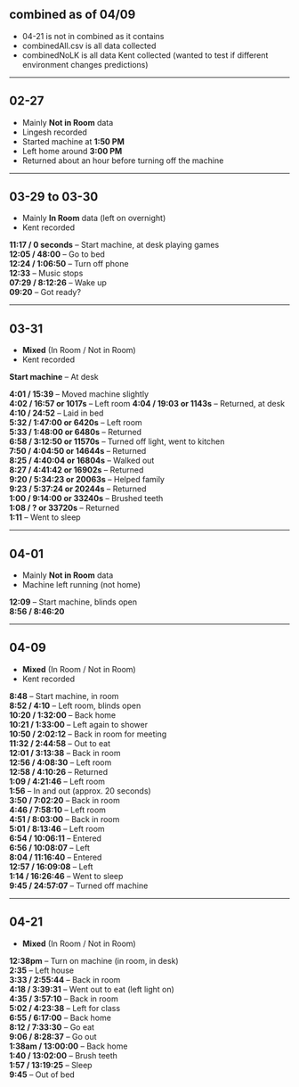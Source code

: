 ## combined as of 04/09
- 04-21 is not in combined as it contains 
- combinedAll.csv is all data collected 
- combinedNoLK is all data Kent collected (wanted to test if different environment changes predictions)

---

## 02-27  
- Mainly **Not in Room** data  
- Lingesh recorded  
- Started machine at **1:50 PM**  
- Left home around **3:00 PM**  
- Returned about an hour before turning off the machine  

---

## 03-29 to 03-30  
- Mainly **In Room** data (left on overnight)  
- Kent recorded  

**11:17 / 0 seconds** – Start machine, at desk playing games  
**12:05 / 48:00** – Go to bed  
**12:24 / 1:06:50** – Turn off phone  
**12:33** – Music stops  
**07:29 / 8:12:26** – Wake up  
**09:20** – Got ready?  

---

## 03-31  
- **Mixed** (In Room / Not in Room)  
- Kent recorded  

**Start machine** – At desk  

**4:01 / 15:39** – Moved machine slightly  
**4:02 / 16:57 or 1017s** – Left room 
**4:04 / 19:03 or 1143s** – Returned, at desk  
**4:10 / 24:52** – Laid in bed  
**5:32 / 1:47:00 or 6420s** – Left room  
**5:33 / 1:48:00 or 6480s** – Returned  
**6:58 / 3:12:50 or 11570s** – Turned off light, went to kitchen  
**7:50 / 4:04:50 or 14644s** – Returned  
**8:25 / 4:40:04 or 16804s** – Walked out  
**8:27 / 4:41:42 or 16902s** – Returned  
**9:20 / 5:34:23 or 20063s** – Helped family  
**9:23 / 5:37:24 or 20244s** – Returned  
**1:00 / 9:14:00 or 33240s** – Brushed teeth  
**1:08 / ? or 33720s** – Returned  
**1:11** – Went to sleep  

---

## 04-01  
- Mainly **Not in Room** data  
- Machine left running (not home)

**12:09** – Start machine, blinds open  
**8:56 / 8:46:20**

---
## 04-09  
- **Mixed** (In Room / Not in Room)  
- Kent recorded  

**8:48** – Start machine, in room  
**8:52 / 4:10** – Left room, blinds open  
**10:20 / 1:32:00** – Back home  
**10:21 / 1:33:00** – Left again to shower  
**10:50 / 2:02:12** – Back in room for meeting  
**11:32 / 2:44:58** – Out to eat  
**12:01 / 3:13:38** – Back in room  
**12:56 / 4:08:30** – Left room  
**12:58 / 4:10:26** – Returned  
**1:09 / 4:21:46** – Left room  
**1:56** – In and out (approx. 20 seconds)  
**3:50 / 7:02:20** – Back in room  
**4:46 / 7:58:10** – Left room  
**4:51 / 8:03:00** – Back in room  
**5:01 / 8:13:46** – Left room  
**6:54 / 10:06:11** – Entered  
**6:56 / 10:08:07** – Left  
**8:04 / 11:16:40** – Entered  
**12:57 / 16:09:08** – Left  
**1:14 / 16:26:46** – Went to sleep  
**9:45 / 24:57:07** – Turned off machine  

---
## 04-21  
- **Mixed** (In Room / Not in Room)

**12:38pm** – Turn on machine (in room, in desk)  
**2:35** – Left house  
**3:33 / 2:55:44** – Back in room  
**4:18 / 3:39:31** – Went out to eat (left light on)  
**4:35 / 3:57:10** – Back in room  
**5:02 / 4:23:38** – Left for class  
**6:55 / 6:17:00** – Back home  
**8:12 / 7:33:30** – Go eat  
**9:06 / 8:28:37** – Go out  
**1:38am / 13:00:00** – Back home  
**1:40 / 13:02:00** – Brush teeth  
**1:57 / 13:19:25** – Sleep  
**9:45** – Out of bed  